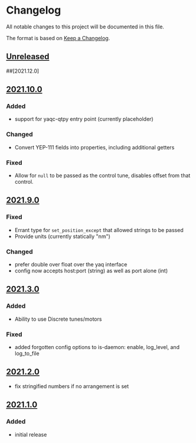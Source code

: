 # Changelog
All notable changes to this project will be documented in this file.

The format is based on [Keep a Changelog](https://keepachangelog.com/).

## [Unreleased]

##[2021.12.0]

## [2021.10.0]

### Added
- support for yaqc-qtpy entry point (currently placeholder)

### Changed
- Convert YEP-111 fields into properties, including additional getters

### Fixed
- Allow for `null` to be passed as the control tune, disables offset from that control.

## [2021.9.0]

### Fixed
- Errant type for `set_position_except` that allowed strings to be passed
- Provide units (currently statically "nm")

### Changed
- prefer double over float over the yaq interface
- config now accepts host:port (string) as well as port alone (int)

## [2021.3.0]

### Added
- Ability to use Discrete tunes/motors

### Fixed
- added forgotten config options to is-daemon: enable, log_level, and log_to_file

## [2021.2.0]

- fix stringified numbers if no arrangement is set

## [2021.1.0]

### Added
- initial release

[Unreleased]: https://gitlab.com/yaq/yaqd-attune/-/compare/v2021.12.0...master
[2021.10.0]: https://gitlab.com/yaq/yaqd-attune/-/compare/v2021.10.0...v2021.12.0
[2021.10.0]: https://gitlab.com/yaq/yaqd-attune/-/compare/v2021.9.0...v2021.10.0
[2021.9.0]: https://gitlab.com/yaq/yaqd-attune/-/compare/v2021.3.0...v2021.9.0
[2021.3.0]: https://gitlab.com/yaq/yaqd-attune/-/compare/v2021.2.0...v2021.3.0
[2021.2.0]: https://gitlab.com/yaq/yaqd-attune/-/compare/v2021.1.0...v2021.2.0
[2021.1.0]: https://gitlab.com/yaq/yaqd-attune/-/tags/v2021.1.0
